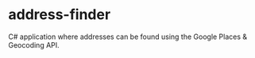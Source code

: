 # address-finder
C# application where addresses can be found using the Google Places &amp; Geocoding API.
